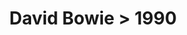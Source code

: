 ---
permalink: /projects/graphics/bootleg-covers/bowie/1990
title: "David Bowie > 1990"
artist: "David_Bowie"
year: "1990"
layout: bootlegs
header:
  overlay_image: /assets/img/graphics/bootleg-covers/features/bowie/1990.jpg
---